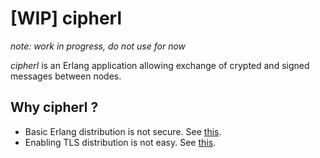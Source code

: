 # [WIP] cipherl

_note: work in progress, do not use for now_

*cipherl* is an Erlang application allowing exchange of crypted and signed messages between nodes.

## Why cipherl ?

- Basic Erlang distribution is not secure.  See [this](https://www.erlang.org/doc/reference_manual/distributed.html#security).
- Enabling TLS distribution is not easy. See [this](https://www.erlang.org/doc/apps/ssl/ssl_distribution.html).


